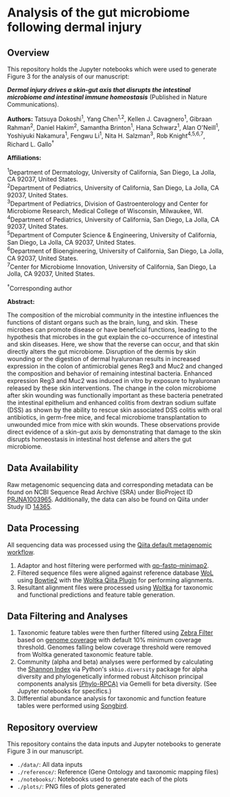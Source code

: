 # Analysis of the gut microbiome following dermal injury

## **Overview**
This repository holds the Jupyter notebooks which were used to generate Figure 3 for the analysis of our manuscript: 

**_Dermal injury drives a skin-gut axis that disrupts the intestinal microbiome and intestinal immune homeostasis_** (Published in Nature Communications).

**Authors:** Tatsuya Dokoshi<sup>1</sup>, Yang Chen<sup>1,2</sup>, Kellen J. Cavagnero<sup>1</sup>, Gibraan Rahman<sup>2</sup>, Daniel Hakim<sup>2</sup>, Samantha Brinton<sup>1</sup>, Hana Schwarz<sup>1</sup>, Alan O'Neill<sup>1</sup>, Yoshiyuki Nakamura<sup>1</sup>, Fengwu Li<sup>1</sup>, Nita H. Salzman<sup>3</sup>, Rob Knight<sup>4,5,6,7</sup>, Richard L. Gallo<sup>†</sup>

**Affiliations:**	

<sup>1</sup>Department of Dermatology, University of California, San Diego, La Jolla, CA 92037, United States.  
<sup>2</sup>Department of Pediatrics, University of California, San Diego, La Jolla, CA 92037, United States.  
<sup>3</sup>Department of Pediatrics, Division of Gastroenterology and Center for Microbiome Research, Medical College of Wisconsin, Milwaukee, WI.  
<sup>4</sup>Department of Pediatrics, University of California, San Diego, La Jolla, CA 92037, United States.  
<sup>5</sup>Department of Computer Science & Engineering, University of California, San Diego, La Jolla, CA 92037, United States.  
<sup>6</sup>Department of Bioengineering, University of California, San Diego, La Jolla, CA 92037, United States.  
<sup>7</sup>Center for Microbiome Innovation, University of California, San Diego, La Jolla, CA 92037, United States.

<sup>†</sup>Corresponding author

**Abstract:** 

The composition of the microbial community in the intestine influences the functions of distant organs such as the brain, lung, and skin. These microbes can promote disease or have beneficial functions, leading to the hypothesis that microbes in the gut explain the co-occurrence of intestinal and skin diseases. Here, we show that the reverse can occur, and that skin directly alters the gut microbiome. Disruption of the dermis by skin wounding or the digestion of dermal hyaluronan results in increased expression in the colon of antimicrobial genes Reg3 and Muc2 and changed the composition and behavior of remaining intestinal bacteria. Enhanced expression Reg3 and Muc2 was induced in vitro by exposure to hyaluronan released by these skin interventions. The change in the colon microbiome after skin wounding was functionally important as these bacteria penetrated the intestinal epithelium and enhanced colitis from dextran sodium sulfate (DSS) as shown by the ability to rescue skin associated DSS colitis with oral antibiotics, in germ-free mice, and fecal microbiome transplantation to unwounded mice from mice with skin wounds. These observations provide direct evidence of a skin-gut axis by demonstrating that damage to the skin disrupts homeostasis in intestinal host defense and alters the gut microbiome.

## **Data Availability**

Raw metagenomic sequencing data and corresponding metadata can be found on NCBI Sequence Read Archive (SRA) under BioProject ID [PRJNA1003965](https://submit.ncbi.nlm.nih.gov/subs/sra/SUB13748012/overview). Additionally, the data can also be found on Qiita under Study ID [14365](https://qiita.ucsd.edu/study/description/14365).

## **Data Processing**

All sequencing data was processed using the [Qiita default metagenomic workflow](https://github.com/qiita-spots/qp-knight-lab-processing). 

1. Adaptor and host filtering were performed with [qp-fastp-minimap2](https://github.com/qiita-spots/qp-fastp-minimap2). 
2. Filtered sequence files were aligned against reference database [WoL](https://biocore.github.io/wol/) using [Bowtie2](https://github.com/BenLangmead/bowtie2) with the [Woltka Qiita Plugin](https://github.com/qiita-spots/qp-woltka) for performing alignments. 
3. Resultant alignment files were processed using [Woltka](https://github.com/qiyunzhu/woltka) for taxonomic and functional predictions and feature table generation.

## **Data Filtering and Analyses**

1. Taxonomic feature tables were then further filtered using [Zebra Filter](https://github.com/biocore/zebra_filter) based on [genome coverage](https://pubmed.ncbi.nlm.nih.gov/36073806/) with default 10% minimum coverage threshold. Genomes falling below coverage threshold were removed from Woltka generated taxonomic feature table. 
2. Community (alpha and beta) analyses were performed by calculating the [Shannon Index](http://scikit-bio.org/docs/latest/generated/skbio.diversity.alpha.shannon.html) via Python's `skbio.diversity` package for alpha diversity and  phylogenetically informed robust Aitchison principal components analysis [(Phylo-RPCA)](https://github.com/biocore/gemelli) via Gemelli for beta diversity. (See Jupyter notebooks for specifics.)
3. Differential abundance analysis for taxonomic and function feature tables were performed using [Songbird](https://github.com/biocore/songbird).

## **Repository overview**
This repository contains the data inputs and Jupyter notebooks to generate Figure 3 in our manuscript. 
* `./data/`: All data inputs  
* `./reference/`: Reference (Gene Ontology and taxonomic mapping files)
* `./notebooks/`: Notebooks used to generate each of the plots
* `./plots/`: PNG files of plots generated
